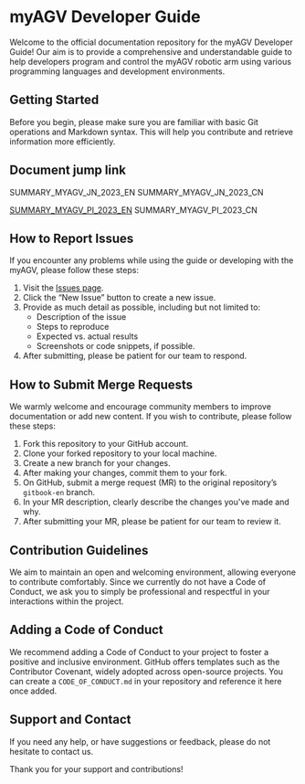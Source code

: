 # myAGV Developer Guide

Welcome to the official documentation repository for the myAGV Developer Guide! Our aim is to provide a comprehensive and understandable guide to help developers program and control the myAGV robotic arm using various programming languages and development environments.

## Getting Started

Before you begin, please make sure you are familiar with basic Git operations and Markdown syntax. This will help you contribute and retrieve information more efficiently.

## Document jump link

SUMMARY_MYAGV_JN_2023_EN
SUMMARY_MYAGV_JN_2023_CN

[SUMMARY_MYAGV_PI_2023_EN](SUMMARY_MYAGV_PI_2023_EN.md)
SUMMARY_MYAGV_PI_2023_CN

## How to Report Issues

If you encounter any problems while using the guide or developing with the myAGV, please follow these steps:

1. Visit the [Issues page](https://github.com/elephantrobotics/myAGV-docs/issues).
2. Click the “New Issue” button to create a new issue.
3. Provide as much detail as possible, including but not limited to:
   - Description of the issue
   - Steps to reproduce
   - Expected vs. actual results
   - Screenshots or code snippets, if possible.
4. After submitting, please be patient for our team to respond.

## How to Submit Merge Requests

We warmly welcome and encourage community members to improve documentation or add new content. If you wish to contribute, please follow these steps:

1. Fork this repository to your GitHub account.
2. Clone your forked repository to your local machine.
3. Create a new branch for your changes.
4. After making your changes, commit them to your fork.
5. On GitHub, submit a merge request (MR) to the original repository’s `gitbook-en` branch.
6. In your MR description, clearly describe the changes you've made and why.
7. After submitting your MR, please be patient for our team to review it.

## Contribution Guidelines

We aim to maintain an open and welcoming environment, allowing everyone to contribute comfortably. Since we currently do not have a Code of Conduct, we ask you to simply be professional and respectful in your interactions within the project. 

## Adding a Code of Conduct

We recommend adding a Code of Conduct to your project to foster a positive and inclusive environment. GitHub offers templates such as the Contributor Covenant, widely adopted across open-source projects. You can create a `CODE_OF_CONDUCT.md` in your repository and reference it here once added.

## Support and Contact

If you need any help, or have suggestions or feedback, please do not hesitate to contact us.

Thank you for your support and contributions!